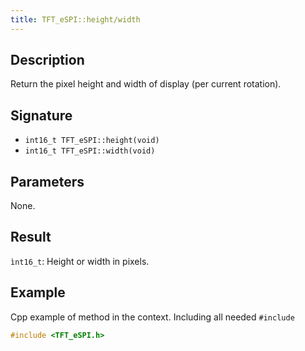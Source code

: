 ```yaml
---
title: TFT_eSPI::height/width 
---
```


## Description

Return the pixel height and width of display (per current rotation).

## Signature

* `int16_t TFT_eSPI::height(void)`
* `int16_t TFT_eSPI::width(void)`

## Parameters

None.

## Result

`ìnt16_t`: Height or width in pixels.

## Example

Cpp example of method in the context. Including all needed `#include`

``` cpp
#include <TFT_eSPI.h>

```